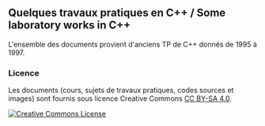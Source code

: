 ## Quelques travaux pratiques en C++ / Some laboratory works in C++

L'ensemble des documents provient d'anciens TP de C++ donnés de 1995 à 1997.

### Licence

Les documents (cours, sujets de travaux pratiques, codes sources et images) sont fournis sous licence Creative Commons [CC BY-SA 4.0](https://creativecommons.org/licenses/by-sa/4.0/).

[![Creative Commons License](http://i.creativecommons.org/l/by-nc-nd/3.0/88x31.png)](https://creativecommons.org/licenses/by-sa/4.0/)

